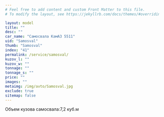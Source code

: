 ```yaml
---
# Feel free to add content and custom Front Matter to this file.
# To modify the layout, see https://jekyllrb.com/docs/themes/#overriding-theme-defaults

layout: model
title: ""
desc: ""
car_name: "Самосвала КамАЗ 5511"
uid: "Samosval"
thumb: "Samosval"
index: "41"
permalink: /service/samosval/
kuzov_l: ""
kuzov_w: ""
tonnage: ""
tonnage_s: ""
price: ""
images: ""
metaimg: /img/avto/Samosval.jpg
exclude: true
sitemap: false
---
```


<span>Объем кузова самосвала:</span><span>7,2 куб.м</span>
